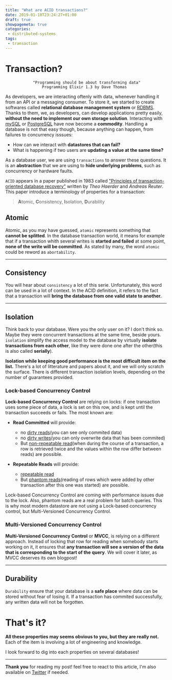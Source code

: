 ```yaml
---
title: "What are ACID transactions?"
date: 2019-01-10T23:24:27+01:00
draft: true
showpagemeta: true
categories:
 - distributed-systems
tags:
 - transaction
---
```


# Transaction?

                "Programming should be about transforming data"
                    Programming Elixir 1.3 by Dave Thomas

As developers, we are interacting oftenly with data, whenever handling it from an API or a messaging consumer. To store it, we started to create softwares called **relational database management system** or [RDBMS](https://en.wikipedia.org/wiki/Relational_database_management_system). Thanks to them, we, as developers, can develop applications pretty easily, **without the need to implement our own storage solution**. Interacting with [mySQL](https://www.mysql.com/) or [PostgreSQL](https://www.postgresql.org/) have now become a **commodity**. Handling a database is not that easy though, because anything can happen, from failures to concurrency isssues:

* How can we interact with **datastores that can fail?**
* What is happening if two users are  **updating a value at the same time?**

 As a database user, we are using `transactions` to answer these questions. It is an **abstraction** that we are using to **hide underlying problems**, such as concurrency or hardware faults.

`ACID` appears in a paper published in 1983 called ["Principles of transaction-oriented database recovery"](https://sites.fas.harvard.edu/~cs265/papers/haerder-1983.pdf) written by *Theo Haerder* and *Andreas Reuter*. This paper introduce a terminology of properties for a transaction:

> **A**tomic, **C**onsistency, **I**solation, **D**urability

## Atomic

Atomic, as you may have guessed, `atomic` represents something that **cannot be splitted**. In the database transaction world, it means for example that if a transaction whith several writes is **started and failed** at some point, **none of the write will be committed**. As stated by many, the word `atomic` could be reword as `abortability`.

---
## Consistency

You will hear about `consistency` a lot of this serie. Unfortunately, this word can be used in a lot of context. In the ACID definition, it refers to the fact that a transaction will **bring the database from one valid state to another.**

---
## Isolation

Think back to your database. Were you the only user on it? I don't think so. Maybe they were concurrent transactions at the same time, beside yours. `isolation` simplify the access model to the database by virtually **isolate transactions from each other**, like they were done one after the other(this is also called **serially**).

**Isolation while keeping good performance is the most difficult item on the list.** There's a lot of litterature and papers about it, and we will only scratch the surface. There is different transaction isolation levels, depending on the number of guarantees provided.

### Lock-based Concurrency Control

**Lock-based Concurrency Control** are relying on locks: if one transaction uses some piece of data, a lock is set on this row, and is kept until the transaction succeeds or fails. The most known are:

* **Read Committed** will provide:
    * no [dirty reads](https://en.wikipedia.org/wiki/Isolation_(database_systems)#Dirty_reads)(you can see only commited data)
    * no [dirty writes]()(you can only overwrite data that has been commited)
    * But [non-repeatable read](https://en.wikipedia.org/wiki/Isolation_%28database_systems%29#Non-repeatable_reads)(when during the course of a transaction, a row is retrieved twice and the values within the row differ between reads) are possible.

* **Repeatable Reads** will provide:
    * [repeatable read](https://en.wikipedia.org/wiki/Isolation_%28database_systems%29#Non-repeatable_reads)
    * But [phantom reads](https://en.wikipedia.org/wiki/Isolation_(database_systems)#Phantom_reads)(reading of rows which were added by other transaction after this one was started) are possible.

Lock-based Concurrency Control are coming with performance issues due to the lock. Also, phantom reads are a real problem for batch queries. This is why most modern datastore are not using a Lock-based concurrency control, but Multi-Versioned Concurrency Control.

### Multi-Versioned Concurrency Control

**Multi-Versioned Concurrency Control** or **MVCC**, is relying on a different approach. Instead of locking that row for reading when somebody starts working on it, it ensures that **any transaction will see a version of the data that is corresponding to the start of the query**. We will cover it later, as MVCC deserves its own blogpost!

---

## Durability

`Durability` ensure that your database is a **safe place** where data can be stored without fear of losing it. If a transaction has commited successfully, any written data will not be forgotten.

# That's it?

**All these properties may seems obvious to you, but they are really not.** Each of the item is involving a lot of engineering and knowledge.

I look forward to dig into each properties on several databases!

---

**Thank you** for reading my post! feel free to react to this article, I'm also available on [Twitter](https://twitter.com/PierreZ) if needed.
